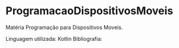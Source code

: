 # ProgramacaoDispositivosMoveis
Matéria Programação para Dispositivos Moveis.

Linguagem utilizada: Kotlin
Bibliografia: 